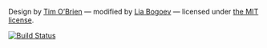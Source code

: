 Design by [Tim O’Brien](https://github.com/t413) &mdash; modified by [Lia Bogoev](https://github.com/bogoli) &mdash; licensed under [the MIT license](http://opensource.org/licenses/MIT).

[![Build Status](https://magnum.travis-ci.com/abremges/abremges.github.io.svg?token=Ebg4XZAcowyajM89NgpH&branch=master)](https://magnum.travis-ci.com/abremges/abremges.github.io)
